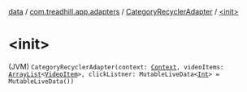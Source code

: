 [data](../../index.md) / [com.treadhill.app.adapters](../index.md) / [CategoryRecyclerAdapter](index.md) / [&lt;init&gt;](./-init-.md)

# &lt;init&gt;

(JVM) `CategoryRecyclerAdapter(context: `[`Context`](https://developer.android.com/reference/android/content/Context.html)`, videoItems: `[`ArrayList`](https://kotlinlang.org/api/latest/jvm/stdlib/kotlin.collections/-array-list/index.html)`<`[`VideoItem`](../../com.treadhill.app.data-types/-video-item/index.md)`>, clickListner: MutableLiveData<`[`Int`](https://kotlinlang.org/api/latest/jvm/stdlib/kotlin/-int/index.html)`> = MutableLiveData())`